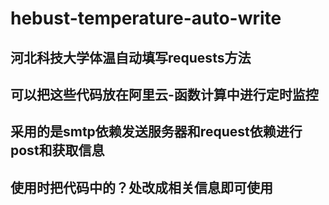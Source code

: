 # hebust-temperature-auto-write
河北科技大学体温自动填写requests方法
------------------------------------------------------
可以把这些代码放在阿里云-函数计算中进行定时监控
------------------------------------------------------
采用的是smtp依赖发送服务器和request依赖进行post和获取信息
------------------------------------------------------
使用时把代码中的？处改成相关信息即可使用
------------------------------------------------------
